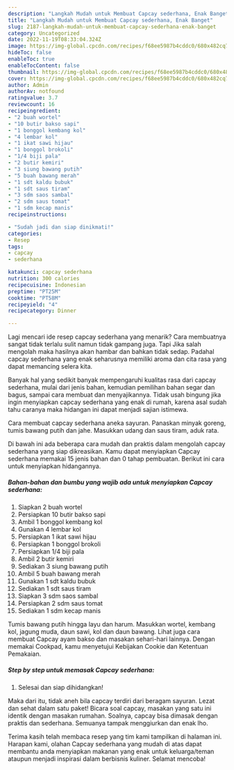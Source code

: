 ```yaml
---
description: "Langkah Mudah untuk Membuat Capcay sederhana, Enak Banget"
title: "Langkah Mudah untuk Membuat Capcay sederhana, Enak Banget"
slug: 2187-langkah-mudah-untuk-membuat-capcay-sederhana-enak-banget
category: Uncategorized
date: 2022-11-19T08:33:04.324Z
image: https://img-global.cpcdn.com/recipes/f68ee5987b4cddc0/680x482cq70/capcay-sederhana-foto-resep-utama.jpg
hideToc: false
enableToc: true
enableTocContent: false
thumbnail: https://img-global.cpcdn.com/recipes/f68ee5987b4cddc0/680x482cq70/capcay-sederhana-foto-resep-utama.jpg
cover: https://img-global.cpcdn.com/recipes/f68ee5987b4cddc0/680x482cq70/capcay-sederhana-foto-resep-utama.jpg
author: Admin
authorAv: notfound
ratingvalue: 3.7
reviewcount: 16
recipeingredient:
- "2 buah wortel"
- "10 butir bakso sapi"
- "1 bonggol kembang kol"
- "4 lembar kol"
- "1 ikat sawi hijau"
- "1 bonggol brokoli"
- "1/4 biji pala"
- "2 butir kemiri"
- "3 siung bawang putih"
- "5 buah bawang merah"
- "1 sdt kaldu bubuk"
- "1 sdt saus tiram"
- "3 sdm saos sambal"
- "2 sdm saus tomat"
- "1 sdm kecap manis"
recipeinstructions:

- "Sudah jadi dan siap dinikmati!"
categories:
- Resep
tags:
- capcay
- sederhana

katakunci: capcay sederhana 
nutrition: 300 calories
recipecuisine: Indonesian
preptime: "PT25M"
cooktime: "PT58M"
recipeyield: "4"
recipecategory: Dinner

---
```



Lagi mencari ide resep capcay sederhana yang menarik? Cara membuatnya sangat tidak terlalu sulit namun tidak gampang juga. Tapi Jika salah mengolah maka hasilnya akan hambar dan bahkan tidak sedap. Padahal capcay sederhana yang enak seharusnya memiliki aroma dan cita rasa yang dapat memancing selera kita.


Banyak hal yang sedikit banyak mempengaruhi kualitas rasa dari capcay sederhana, mulai dari jenis bahan, kemudian pemilihan bahan segar dan bagus, sampai cara membuat dan menyajikannya. Tidak usah bingung jika ingin menyiapkan capcay sederhana yang enak di rumah, karena asal sudah tahu caranya maka hidangan ini dapat menjadi sajian istimewa.

Cara membuat capcay sederhana aneka sayuran. Panaskan minyak goreng, tumis bawang putih dan jahe. Masukkan udang dan saus tiram, aduk rata.


Di bawah ini ada beberapa cara mudah dan praktis dalam mengolah capcay sederhana yang siap dikreasikan. Kamu dapat menyiapkan Capcay sederhana memakai 15 jenis bahan dan 0 tahap pembuatan. Berikut ini cara untuk menyiapkan hidangannya.

<!--inarticleads1-->

##### Bahan-bahan dan bumbu yang wajib ada untuk menyiapkan Capcay sederhana:

1. Siapkan 2 buah wortel
1. Persiapkan 10 butir bakso sapi
1. Ambil 1 bonggol kembang kol
1. Gunakan 4 lembar kol
1. Persiapkan 1 ikat sawi hijau
1. Persiapkan 1 bonggol brokoli
1. Persiapkan 1/4 biji pala
1. Ambil 2 butir kemiri
1. Sediakan 3 siung bawang putih
1. Ambil 5 buah bawang merah
1. Gunakan 1 sdt kaldu bubuk
1. Sediakan 1 sdt saus tiram
1. Siapkan 3 sdm saos sambal
1. Persiapkan 2 sdm saus tomat
1. Sediakan 1 sdm kecap manis


Tumis bawang putih hingga layu dan harum. Masukkan wortel, kembang kol, jagung muda, daun sawi, kol dan daun bawang. Lihat juga cara membuat Capcay ayam bakso dan masakan sehari-hari lainnya. Dengan memakai Cookpad, kamu menyetujui Kebijakan Cookie dan Ketentuan Pemakaian. 

<!--inarticleads2-->

##### Step by step untuk memasak Capcay sederhana:


1. Selesai dan siap dihidangkan!

Maka dari itu, tidak aneh bila capcay terdiri dari beragam sayuran. Lezat dan sehat dalam satu paket! Bicara soal capcay, masakan yang satu ini identik dengan masakan rumahan. Soalnya, capcay bisa dimasak dengan praktis dan sederhana. Semuanya tampak menggiurkan dan enak lho. 

Terima kasih telah membaca resep yang tim kami tampilkan di halaman ini. Harapan kami, olahan Capcay sederhana yang mudah di atas dapat membantu anda menyiapkan makanan yang enak untuk keluarga/teman ataupun menjadi inspirasi dalam berbisnis kuliner. Selamat mencoba!
